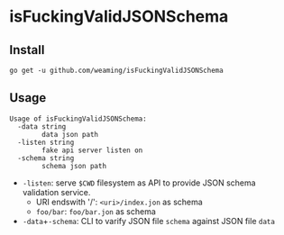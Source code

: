 # isFuckingValidJSONSchema
## Install

```
go get -u github.com/weaming/isFuckingValidJSONSchema
```

## Usage

```
Usage of isFuckingValidJSONSchema:
  -data string
    	data json path
  -listen string
    	fake api server listen on
  -schema string
    	schema json path
```

* `-listen`: serve `$CWD` filesystem as API to provide JSON schema validation service.
  * URI endswith '/': `<uri>/index.jon` as schema
  * `foo/bar`: `foo/bar.jon` as schema
* `-data`+`-schema`: CLI to varify JSON file `schema` against JSON file `data`
